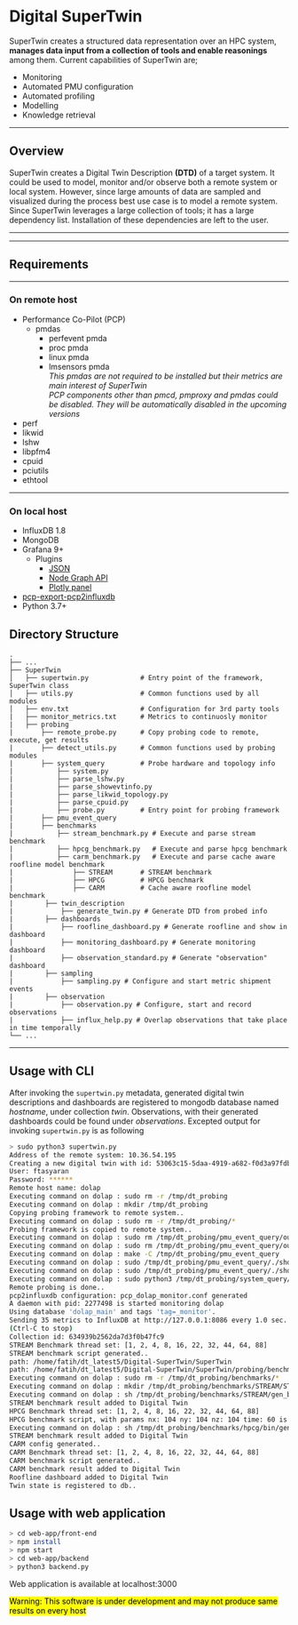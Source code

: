 # **Digital SuperTwin**
SuperTwin creates a structured data representation over an HPC system, **manages data input from a collection of tools and enable reasonings** among them. Current capabilities of SuperTwin are; 
- Monitoring
- Automated PMU configuration
- Automated profiling
- Modelling
- Knowledge retrieval
 ---
 ## Overview
 SuperTwin creates a Digital Twin Description **(DTD)** of a target system. It could be used to model, monitor and/or observe both a remote system or local system. However, since large amounts of data are sampled and visualized during the process best use case is to model a remote system.  
 Since SuperTwin leverages a large collection of tools; it has a large dependency list. Installation of these dependencies are left to the user.    

--- 
---

## Requirements
---
### On remote host
- Performance Co-Pilot (PCP)
    - pmdas
        - perfevent pmda
        - proc pmda
        - linux pmda
        - lmsensors pmda    
*This pmdas are not required to be installed but their metrics are main interest of SuperTwin*  
*PCP components other than pmcd, pmproxy and pmdas could be disabled. They will be automatically disabled in the upcoming versions*
- perf
- likwid
- lshw
- libpfm4
- cpuid
- pciutils
- ethtool
 ---
 ### On local host
 - InfluxDB 1.8
 - MongoDB
 - Grafana 9+
    - Plugins
        - [JSON](https://grafana.com/grafana/plugins/simpod-json-datasource/)
        - [Node Graph API](https://grafana.com/grafana/plugins/simpod-json-datasource/)
        - [Plotly panel](https://grafana.com/grafana/plugins/ae3e-plotly-panel/)
- [pcp-export-pcp2influxdb](https://packages.debian.org/sid/utils/pcp-export-pcp2influxdb)
- Python 3.7+   

## Directory Structure

    .
    ├── ...
    ├── SuperTwin                     
    │   ├── supertwin.py             # Entry point of the framework, SuperTwin class
    │   ├── utils.py                 # Common functions used by all modules
    │   ├── env.txt                  # Configuration for 3rd party tools
    |   ├── monitor_metrics.txt      # Metrics to continuosly monitor
    |   ├── probing
    |       ├── remote_probe.py      # Copy probing code to remote, execute, get results 
    |       ├── detect_utils.py      # Common functions used by probing modules
    |       ├── system_query         # Probe hardware and topology info
    |           ├── system.py
    |           ├── parse_lshw.py
    |           ├── parse_showevtinfo.py
    |           ├── parse_likwid_topology.py
    |           ├── parse_cpuid.py
    |           ├── probe.py         # Entry point for probing framework
    |       ├── pmu_event_query
    |       ├── benchmarks
    |           ├── stream_benchmark.py # Execute and parse stream benchmark
    |           ├── hpcg_benchmark.py   # Execute and parse hpcg benchmark
    |           ├── carm_benchmark.py   # Execute and parse cache aware roofline model benchmark
    |               ├── STREAM       # STREAM benchmark
    |               ├── HPCG         # HPCG benchmark
    |               ├── CARM         # Cache aware roofline model benchmark
    |        ├── twin_description  
    |            ├── generate_twin.py # Generate DTD from probed info
    |        ├── dashboards
    |            ├── roofline_dashboard.py # Generate roofline and show in dashboard
    |            ├── monitoring_dashboard.py # Generate monitoring dashboard
    |            ├── observation_standard.py # Generate "observation" dashboard
    |        ├── sampling
    |            ├── sampling.py # Configure and start metric shipment events
    |        ├── observation
    |            ├── observation.py # Configure, start and record observations
    |            ├── influx_help.py # Overlap observations that take place in time temporally
    └── ...

---
## Usage with CLI
After invoking the ``supertwin.py`` metadata, generated digital twin descriptions and dashboards are registered to mongodb database named *hostname*, under collection *twin*. Observations, with their generated dashboards could be found under *observations*. Excepted output for invoking ``supertwin.py`` is as following 
```bash
> sudo python3 supertwin.py
Address of the remote system: 10.36.54.195
Creating a new digital twin with id: 53063c15-5daa-4919-a682-f0d3a97fdbb9
User: ftasyaran
Password: ******
Remote host name: dolap
Executing command on dolap : sudo rm -r /tmp/dt_probing
Executing command on dolap : mkdir /tmp/dt_probing
Copying probing framework to remote system..
Executing command on dolap : sudo rm -r /tmp/dt_probing/*
Probing framework is copied to remote system..
Executing command on dolap : sudo rm /tmp/dt_probing/pmu_event_query/out.txt
Executing command on dolap : sudo rm /tmp/dt_probing/pmu_event_query/out_emp.txt
Executing command on dolap : make -C /tmp/dt_probing/pmu_event_query
Executing command on dolap : sudo /tmp/dt_probing/pmu_event_query/./showevtinfo -L -D &>> /tmp/dt_probing/pmu_event_query/out.txt
Executing command on dolap : sudo /tmp/dt_probing/pmu_event_query/./showevtinfo &>> /tmp/dt_probing/pmu_event_query/out_emp.txt
Executing command on dolap : sudo python3 /tmp/dt_probing/system_query/probe.py
Remote probing is done..
pcp2influxdb configuration: pcp_dolap_monitor.conf generated
A daemon with pid: 2277498 is started monitoring dolap
Using database 'dolap_main' and tags 'tag=_monitor'.
Sending 35 metrics to InfluxDB at http://127.0.0.1:8086 every 1.0 sec...
(Ctrl-C to stop)
Collection id: 634939b2562da7d3f0b47fc9
STREAM Benchmark thread set: [1, 2, 4, 8, 16, 22, 32, 44, 64, 88]
STREAM benchmark script generated..
path: /home/fatih/dt_latest5/Digital-SuperTwin/SuperTwin
path: /home/fatih/dt_latest5/Digital-SuperTwin/SuperTwin/probing/benchmarks/STREAM
Executing command on dolap : sudo rm -r /tmp/dt_probing/benchmarks/*
Executing command on dolap : mkdir /tmp/dt_probing/benchmarks/STREAM/STREAM_res/
Executing command on dolap : sh /tmp/dt_probing/benchmarks/STREAM/gen_bench.sh
STREAM benchmark result added to Digital Twin
HPCG Benchmark thread set: [1, 2, 4, 8, 16, 22, 32, 44, 64, 88]
HPCG benchmark script, with params nx: 104 ny: 104 nz: 104 time: 60 is generated..
Executing command on dolap : sh /tmp/dt_probing/benchmarks/hpcg/bin/gen_bench.sh
STREAM benchmark result added to Digital Twin
CARM config generated..
CARM Benchmark thread set: [1, 2, 4, 8, 16, 22, 32, 44, 64, 88]
CARM benchmark script generated..
CARM benchmark result added to Digital Twin
Roofline dashboard added to Digital Twin
Twin state is registered to db..
```

## Usage with web application
```bash
> cd web-app/front-end
> npm install
> npm start
> cd web-app/backend
> python3 backend.py
```
Web application is available at localhost:3000

<mark>Warning: This software is under development and may not produce same results on every host</mark>

